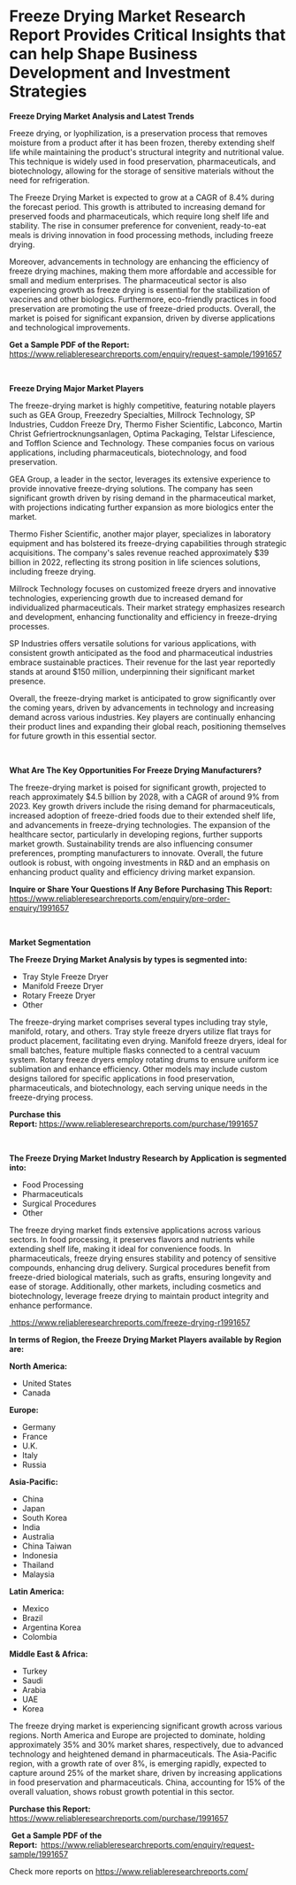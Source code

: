 <p><h1>Freeze Drying Market Research Report Provides Critical Insights that can help Shape Business Development and Investment Strategies</h1></p><p><strong>Freeze Drying Market Analysis and Latest Trends</strong></p>
<p><p>Freeze drying, or lyophilization, is a preservation process that removes moisture from a product after it has been frozen, thereby extending shelf life while maintaining the product's structural integrity and nutritional value. This technique is widely used in food preservation, pharmaceuticals, and biotechnology, allowing for the storage of sensitive materials without the need for refrigeration.</p><p>The Freeze Drying Market is expected to grow at a CAGR of 8.4% during the forecast period. This growth is attributed to increasing demand for preserved foods and pharmaceuticals, which require long shelf life and stability. The rise in consumer preference for convenient, ready-to-eat meals is driving innovation in food processing methods, including freeze drying. </p><p>Moreover, advancements in technology are enhancing the efficiency of freeze drying machines, making them more affordable and accessible for small and medium enterprises. The pharmaceutical sector is also experiencing growth as freeze drying is essential for the stabilization of vaccines and other biologics. Furthermore, eco-friendly practices in food preservation are promoting the use of freeze-dried products. Overall, the market is poised for significant expansion, driven by diverse applications and technological improvements.</p></p>
<p><strong>Get a Sample PDF of the Report:&nbsp;</strong> <a href="https://www.reliableresearchreports.com/enquiry/request-sample/1991657?utm_campaign=2300&utm_medium=2&utm_source=Github&utm_content=ia&utm_term=17022025&utm_id=freeze-drying">https://www.reliableresearchreports.com/enquiry/request-sample/1991657</a></p>
<p>&nbsp;</p>
<p><strong>Freeze Drying Major Market Players</strong></p>
<p><p>The freeze-drying market is highly competitive, featuring notable players such as GEA Group, Freezedry Specialties, Millrock Technology, SP Industries, Cuddon Freeze Dry, Thermo Fisher Scientific, Labconco, Martin Christ Gefriertrocknungsanlagen, Optima Packaging, Telstar Lifescience, and Tofflon Science and Technology. These companies focus on various applications, including pharmaceuticals, biotechnology, and food preservation. </p><p>GEA Group, a leader in the sector, leverages its extensive experience to provide innovative freeze-drying solutions. The company has seen significant growth driven by rising demand in the pharmaceutical market, with projections indicating further expansion as more biologics enter the market.</p><p>Thermo Fisher Scientific, another major player, specializes in laboratory equipment and has bolstered its freeze-drying capabilities through strategic acquisitions. The company's sales revenue reached approximately $39 billion in 2022, reflecting its strong position in life sciences solutions, including freeze drying.</p><p>Millrock Technology focuses on customized freeze dryers and innovative technologies, experiencing growth due to increased demand for individualized pharmaceuticals. Their market strategy emphasizes research and development, enhancing functionality and efficiency in freeze-drying processes.</p><p>SP Industries offers versatile solutions for various applications, with consistent growth anticipated as the food and pharmaceutical industries embrace sustainable practices. Their revenue for the last year reportedly stands at around $150 million, underpinning their significant market presence.</p><p>Overall, the freeze-drying market is anticipated to grow significantly over the coming years, driven by advancements in technology and increasing demand across various industries. Key players are continually enhancing their product lines and expanding their global reach, positioning themselves for future growth in this essential sector.</p></p>
<p>&nbsp;</p>
<p><strong>What Are The Key Opportunities For Freeze Drying Manufacturers?</strong></p>
<p><p>The freeze-drying market is poised for significant growth, projected to reach approximately $4.5 billion by 2028, with a CAGR of around 9% from 2023. Key growth drivers include the rising demand for pharmaceuticals, increased adoption of freeze-dried foods due to their extended shelf life, and advancements in freeze-drying technologies. The expansion of the healthcare sector, particularly in developing regions, further supports market growth. Sustainability trends are also influencing consumer preferences, prompting manufacturers to innovate. Overall, the future outlook is robust, with ongoing investments in R&D and an emphasis on enhancing product quality and efficiency driving market expansion.</p></p>
<p><strong>Inquire or Share Your Questions If Any Before Purchasing This Report:</strong> <a href="https://www.reliableresearchreports.com/enquiry/pre-order-enquiry/1991657?utm_campaign=2300&utm_medium=2&utm_source=Github&utm_content=ia&utm_term=17022025&utm_id=freeze-drying">https://www.reliableresearchreports.com/enquiry/pre-order-enquiry/1991657</a></p>
<p>&nbsp;</p>
<p><strong>Market Segmentation</strong></p>
<p><strong>The Freeze Drying Market Analysis by types is segmented into:</strong></p>
<p><ul><li>Tray Style Freeze Dryer</li><li>Manifold Freeze Dryer</li><li>Rotary Freeze Dryer</li><li>Other</li></ul></p>
<p><p>The freeze-drying market comprises several types including tray style, manifold, rotary, and others. Tray style freeze dryers utilize flat trays for product placement, facilitating even drying. Manifold freeze dryers, ideal for small batches, feature multiple flasks connected to a central vacuum system. Rotary freeze dryers employ rotating drums to ensure uniform ice sublimation and enhance efficiency. Other models may include custom designs tailored for specific applications in food preservation, pharmaceuticals, and biotechnology, each serving unique needs in the freeze-drying process.</p></p>
<p><strong>Purchase this Report:&nbsp;</strong><a href="https://www.reliableresearchreports.com/purchase/1991657?utm_campaign=2300&utm_medium=2&utm_source=Github&utm_content=ia&utm_term=17022025&utm_id=freeze-drying">https://www.reliableresearchreports.com/purchase/1991657</a></p>
<p>&nbsp;</p>
<p><strong>The Freeze Drying Market Industry Research by Application is segmented into:</strong></p>
<p><ul><li>Food Processing</li><li>Pharmaceuticals</li><li>Surgical Procedures</li><li>Other</li></ul></p>
<p><p>The freeze drying market finds extensive applications across various sectors. In food processing, it preserves flavors and nutrients while extending shelf life, making it ideal for convenience foods. In pharmaceuticals, freeze drying ensures stability and potency of sensitive compounds, enhancing drug delivery. Surgical procedures benefit from freeze-dried biological materials, such as grafts, ensuring longevity and ease of storage. Additionally, other markets, including cosmetics and biotechnology, leverage freeze drying to maintain product integrity and enhance performance.</p></p>
<p><a href="https://www.reliableresearchreports.com/freeze-drying-r1991657?utm_campaign=2300&utm_medium=2&utm_source=Github&utm_content=ia&utm_term=17022025&utm_id=freeze-drying">&nbsp;https://www.reliableresearchreports.com/freeze-drying-r1991657</a></p>
<p><strong>In terms of Region, the Freeze Drying Market Players available by Region are:</strong></p>
<p>
    <p> <strong> North America: </strong>
        <ul>
            <li>United States</li>
            <li>Canada</li>
        </ul>
        </p> 
    <p> <strong> Europe: </strong>
        <ul>
            <li>Germany</li>
            <li>France</li>
            <li>U.K.</li>
            <li>Italy</li>
            <li>Russia</li>
        </ul>
        </p> 
    <p> <strong> Asia-Pacific: </strong>
        <ul>
            <li>China</li>
            <li>Japan</li>
            <li>South Korea</li>
            <li>India</li>
            <li>Australia</li>
            <li>China Taiwan</li>
            <li>Indonesia</li>
            <li>Thailand</li>
            <li>Malaysia</li>
        </ul>
        </p> 
    <p> <strong> Latin America: </strong>
        <ul>
            <li>Mexico</li>
            <li>Brazil</li>
            <li>Argentina Korea</li>
            <li>Colombia</li>
        </ul>
        </p> 
    <p> <strong> Middle East & Africa: </strong>
        <ul>
            <li>Turkey</li>
            <li>Saudi</li>
            <li>Arabia</li>
            <li>UAE</li>
            <li>Korea</li>
        </ul>
    </p>
    </p>
<p><p>The freeze drying market is experiencing significant growth across various regions. North America and Europe are projected to dominate, holding approximately 35% and 30% market shares, respectively, due to advanced technology and heightened demand in pharmaceuticals. The Asia-Pacific region, with a growth rate of over 8%, is emerging rapidly, expected to capture around 25% of the market share, driven by increasing applications in food preservation and pharmaceuticals. China, accounting for 15% of the overall valuation, shows robust growth potential in this sector.</p></p>
<p><strong>Purchase this Report: </strong><a href="https://www.reliableresearchreports.com/purchase/1991657?utm_campaign=2300&utm_medium=2&utm_source=Github&utm_content=ia&utm_term=17022025&utm_id=freeze-drying">https://www.reliableresearchreports.com/purchase/1991657</a></p>
<p>&nbsp;<strong>Get a Sample PDF of the Report:&nbsp;&nbsp;</strong><a href="https://www.reliableresearchreports.com/enquiry/request-sample/1991657?utm_campaign=2300&utm_medium=2&utm_source=Github&utm_content=ia&utm_term=17022025&utm_id=freeze-drying">https://www.reliableresearchreports.com/enquiry/request-sample/1991657</a></p>
<p><strong></strong></p>
<p>Check more reports on <a href="https://www.reliableresearchreports.com/?utm_campaign=2300&utm_medium=2&utm_source=Github&utm_content=ia&utm_term=17022025&utm_id=freeze-drying">https://www.reliableresearchreports.com/</a></p>
